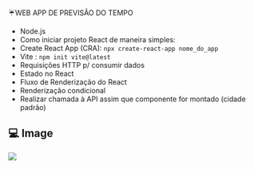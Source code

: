 :umbrella:WEB APP DE PREVISÃO DO TEMPO

-  Node.js
-  Como iniciar projeto React de maneira simples:
  - Create React App (CRA):
  ```npx create-react-app nome_do_app``` 
  - Vite :
  ```npm init vite@latest```
-  Requisições HTTP p/ consumir dados
-  Estado no React
-  Fluxo de Renderização do React
-  Renderização condicional
-  Realizar chamada à API assim que componente for montado (cidade padrão)

## 💻 Image

<img src="https://i.imgur.com/WsgOgDb.png" />
